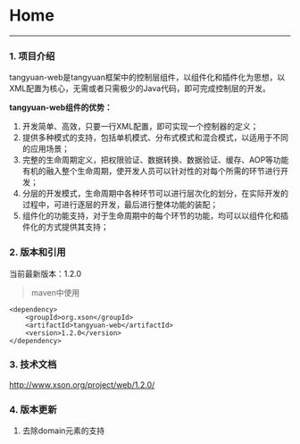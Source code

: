 # Home

------

### 1. 项目介绍

tangyuan-web是tangyuan框架中的控制层组件，以组件化和插件化为思想，以XML配置为核心，无需或者只需极少的Java代码，即可完成控制层的开发。

**tangyuan-web组件的优势：**

1. 开发简单、高效，只要一行XML配置，即可实现一个控制器的定义；
2. 提供多种模式的支持，包括单机模式、分布式模式和混合模式，以适用于不同的应用场景；
3. 完整的生命周期定义，把权限验证、数据转换、数据验证、缓存、AOP等功能有机的融入整个生命周期，使开发人员可以针对性的对每个所需的环节进行开发；
4. 分层的开发模式，生命周期中各种环节可以进行层次化的划分，在实际开发的过程中，可进行逐层的开发，最后进行整体功能的装配；
5. 组件化的功能支持，对于生命周期中的每个环节的功能，均可以以组件化和插件化的方式提供其支持；

### 2. 版本和引用

当前最新版本：1.2.0

> maven中使用

	<dependency>
		<groupId>org.xson</groupId>
		<artifactId>tangyuan-web</artifactId>
		<version>1.2.0</version>
	</dependency>
	
### 3. 技术文档

<http://www.xson.org/project/web/1.2.0/>

### 4. 版本更新

1. 去除domain元素的支持

